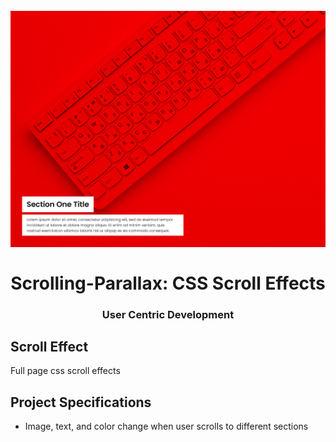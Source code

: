 <h1 align = "center">
<br>
  <img src = "assets/images/scroll-effect.png" width = "600">
  <br>
    <br>
  Scrolling-Parallax: CSS Scroll Effects
  <br>
</ H1>

<h3 align = "center"> User Centric Development </h3>

## Scroll Effect

Full page css scroll effects

## Project Specifications

- Image, text, and color change when user scrolls to different sections